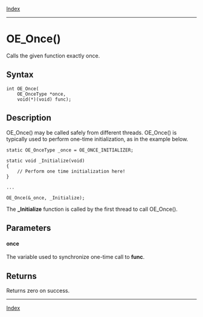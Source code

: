 [Index](index.md)

---
# OE_Once()

Calls the given function exactly once.

## Syntax

    int OE_Once(
        OE_OnceType *once,
        void(*)(void) func);
## Description 

OE_Once() may be called safely from different threads. OE_Once() is typically used to perform one-time initialization, as in the example below.

```
static OE_OnceType _once = OE_ONCE_INITIALIZER;

static void _Initialize(void)
{
    // Perform one time initialization here!
}

...

OE_Once(&_once, _Initialize);
```



The **_Initialize** function is called by the first thread to call OE_Once().



## Parameters

#### once

The variable used to synchronize one-time call to **func**.

## Returns

Returns zero on success.

---
[Index](index.md)

